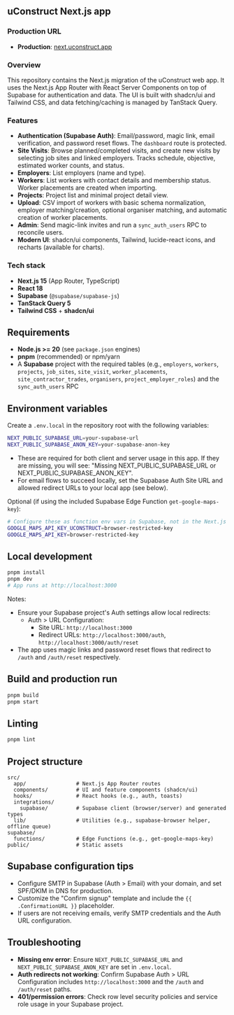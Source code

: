## uConstruct Next.js app

### Production URL

- **Production**: [next.uconstruct.app](https://next.uconstruct.app)

### Overview

This repository contains the Next.js migration of the uConstruct web app. It uses the Next.js App Router with React Server Components on top of Supabase for authentication and data. The UI is built with shadcn/ui and Tailwind CSS, and data fetching/caching is managed by TanStack Query.

### Features

- **Authentication (Supabase Auth)**: Email/password, magic link, email verification, and password reset flows. The `dashboard` route is protected.
- **Site Visits**: Browse planned/completed visits, and create new visits by selecting job sites and linked employers. Tracks schedule, objective, estimated worker counts, and status.
- **Employers**: List employers (name and type).
- **Workers**: List workers with contact details and membership status. Worker placements are created when importing.
- **Projects**: Project list and minimal project detail view.
- **Upload**: CSV import of workers with basic schema normalization, employer matching/creation, optional organiser matching, and automatic creation of worker placements.
- **Admin**: Send magic-link invites and run a `sync_auth_users` RPC to reconcile users.
- **Modern UI**: shadcn/ui components, Tailwind, lucide-react icons, and recharts (available for charts).

### Tech stack

- **Next.js 15** (App Router, TypeScript)
- **React 18**
- **Supabase** (`@supabase/supabase-js`)
- **TanStack Query 5**
- **Tailwind CSS** + **shadcn/ui**

## Requirements

- **Node.js >= 20** (see `package.json` engines)
- **pnpm** (recommended) or npm/yarn
- A **Supabase** project with the required tables (e.g., `employers`, `workers`, `projects`, `job_sites`, `site_visit`, `worker_placements`, `site_contractor_trades`, `organisers`, `project_employer_roles`) and the `sync_auth_users` RPC

## Environment variables

Create a `.env.local` in the repository root with the following variables:

```bash
NEXT_PUBLIC_SUPABASE_URL=your-supabase-url
NEXT_PUBLIC_SUPABASE_ANON_KEY=your-supabase-anon-key
```

- These are required for both client and server usage in this app. If they are missing, you will see: "Missing NEXT_PUBLIC_SUPABASE_URL or NEXT_PUBLIC_SUPABASE_ANON_KEY".
- For email flows to succeed locally, set the Supabase Auth Site URL and allowed redirect URLs to your local app (see below).

Optional (if using the included Supabase Edge Function `get-google-maps-key`):

```bash
# Configure these as function env vars in Supabase, not in the Next.js app
GOOGLE_MAPS_API_KEY_UCONSTRUCT=browser-restricted-key
GOOGLE_MAPS_API_KEY=browser-restricted-key
```

## Local development

```bash
pnpm install
pnpm dev
# App runs at http://localhost:3000
```

Notes:

- Ensure your Supabase project's Auth settings allow local redirects:
  - Auth > URL Configuration:
    - Site URL: `http://localhost:3000`
    - Redirect URLs: `http://localhost:3000/auth`, `http://localhost:3000/auth/reset`
- The app uses magic links and password reset flows that redirect to `/auth` and `/auth/reset` respectively.

## Build and production run

```bash
pnpm build
pnpm start
```

## Linting

```bash
pnpm lint
```

## Project structure

```
src/
  app/                # Next.js App Router routes
  components/         # UI and feature components (shadcn/ui)
  hooks/              # React hooks (e.g., auth, toasts)
  integrations/
    supabase/         # Supabase client (browser/server) and generated types
  lib/                # Utilities (e.g., supabase-browser helper, offline queue)
supabase/
  functions/          # Edge Functions (e.g., get-google-maps-key)
public/               # Static assets
```

## Supabase configuration tips

- Configure SMTP in Supabase (Auth > Email) with your domain, and set SPF/DKIM in DNS for production.
- Customize the "Confirm signup" template and include the `{{ .ConfirmationURL }}` placeholder.
- If users are not receiving emails, verify SMTP credentials and the Auth URL configuration.

## Troubleshooting

- **Missing env error**: Ensure `NEXT_PUBLIC_SUPABASE_URL` and `NEXT_PUBLIC_SUPABASE_ANON_KEY` are set in `.env.local`.
- **Auth redirects not working**: Confirm Supabase Auth > URL Configuration includes `http://localhost:3000` and the `/auth` and `/auth/reset` paths.
- **401/permission errors**: Check row level security policies and service role usage in your Supabase project.
